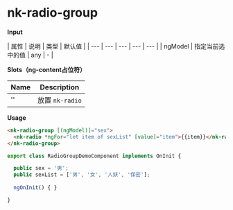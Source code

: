 # nk-radio-group

**Input**

| 属性 | 说明 |  类型 | 默认值 |
| --- | --- | --- | --- | --- |
| ngModel | 指定当前选中的值 | any | - |
 
**Slots（ng-content占位符）**

| Name | Description |
| --- | --- |
| '' | 放置 `nk-radio` |

**Usage**

```html
<nk-radio-group [(ngModel)]="sex">
  <nk-radio *ngFor="let item of sexList" [value]="item">{{item}}</nk-radio>
</nk-radio-group>
```

```js
export class RadioGroupDemoComponent implements OnInit {

  public sex = '男';
  public sexList = ['男', '女', '人妖', '保密'];
  
  ngOnInit() { }

}
```
